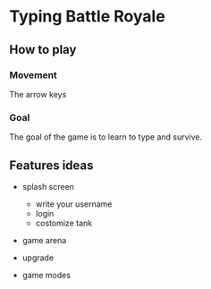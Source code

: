 # Typing Battle Royale

## How to play

### Movement
The arrow keys
### Goal
The goal of the game is to learn to type and survive. 

## Features ideas
* splash screen 
    *  write your username
    * login
    * costomize tank

* game arena

* upgrade

* game modes
